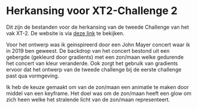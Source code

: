 # Herkansing voor XT2-Challenge 2
Dit zijn de bestanden voor de herkansing van de tweede Challenge van het vak XT-2.
De website is via [deze link](https://rosakarin.github.io/Challenge2_redo/) te bekijken.


Voor het ontwerp was ik geinspireerd door een John Mayer concert waar ik in 2019 ben geweest. De backdrop van het concert bestond uit een gebergde (gekleurd door gradients) met een zon/maan welke gedurende het concert van kleur veranderde. Ook zorgt het gebruik van gradients ervoor dat het ontwerp van de tweede challenge bij de eerste challenge past qua vormgeving.

Ik heb de keuze gemaakt om van de zon/maan een animatie te maken door middel van een keyframe. Het doel was om de zon/maan heeft een glow om zich heen welke het stralende licht van de zon/maan representeert.
